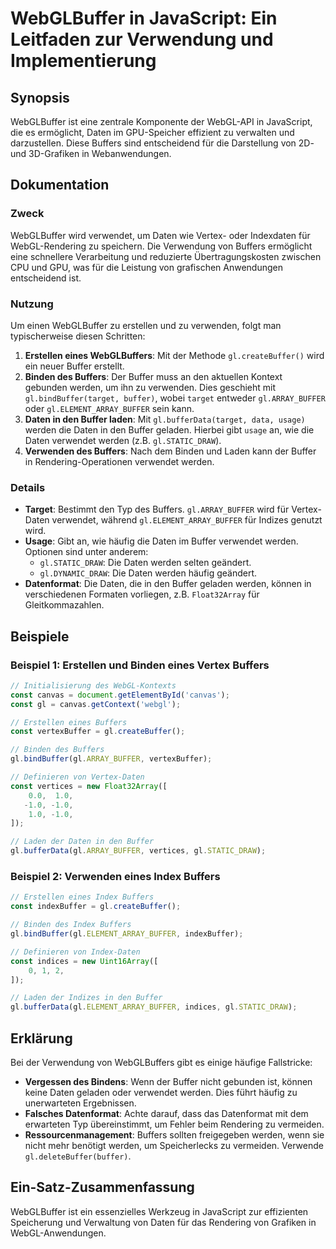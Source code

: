 <!--
Meta Description: # WebGLBuffer in JavaScript: Ein Leitfaden zur Verwendung und Implementierung ## Synopsis WebGLBuffer ist eine zentrale Komponente der WebGL-API in Ja...
Meta Keywords: daten, buffers, buffer, die, werden
-->

# WebGLBuffer in JavaScript: Ein Leitfaden zur Verwendung und Implementierung

## Synopsis
WebGLBuffer ist eine zentrale Komponente der WebGL-API in JavaScript, die es ermöglicht, Daten im GPU-Speicher effizient zu verwalten und darzustellen. Diese Buffers sind entscheidend für die Darstellung von 2D- und 3D-Grafiken in Webanwendungen.

## Dokumentation

### Zweck
WebGLBuffer wird verwendet, um Daten wie Vertex- oder Indexdaten für WebGL-Rendering zu speichern. Die Verwendung von Buffers ermöglicht eine schnellere Verarbeitung und reduzierte Übertragungskosten zwischen CPU und GPU, was für die Leistung von grafischen Anwendungen entscheidend ist.

### Nutzung
Um einen WebGLBuffer zu erstellen und zu verwenden, folgt man typischerweise diesen Schritten:

1. **Erstellen eines WebGLBuffers**: Mit der Methode `gl.createBuffer()` wird ein neuer Buffer erstellt.
2. **Binden des Buffers**: Der Buffer muss an den aktuellen Kontext gebunden werden, um ihn zu verwenden. Dies geschieht mit `gl.bindBuffer(target, buffer)`, wobei `target` entweder `gl.ARRAY_BUFFER` oder `gl.ELEMENT_ARRAY_BUFFER` sein kann.
3. **Daten in den Buffer laden**: Mit `gl.bufferData(target, data, usage)` werden die Daten in den Buffer geladen. Hierbei gibt `usage` an, wie die Daten verwendet werden (z.B. `gl.STATIC_DRAW`).
4. **Verwenden des Buffers**: Nach dem Binden und Laden kann der Buffer in Rendering-Operationen verwendet werden.

### Details
- **Target**: Bestimmt den Typ des Buffers. `gl.ARRAY_BUFFER` wird für Vertex-Daten verwendet, während `gl.ELEMENT_ARRAY_BUFFER` für Indizes genutzt wird.
- **Usage**: Gibt an, wie häufig die Daten im Buffer verwendet werden. Optionen sind unter anderem:
  - `gl.STATIC_DRAW`: Die Daten werden selten geändert.
  - `gl.DYNAMIC_DRAW`: Die Daten werden häufig geändert.
- **Datenformat**: Die Daten, die in den Buffer geladen werden, können in verschiedenen Formaten vorliegen, z.B. `Float32Array` für Gleitkommazahlen.

## Beispiele

### Beispiel 1: Erstellen und Binden eines Vertex Buffers
```javascript
// Initialisierung des WebGL-Kontexts
const canvas = document.getElementById('canvas');
const gl = canvas.getContext('webgl');

// Erstellen eines Buffers
const vertexBuffer = gl.createBuffer();

// Binden des Buffers
gl.bindBuffer(gl.ARRAY_BUFFER, vertexBuffer);

// Definieren von Vertex-Daten
const vertices = new Float32Array([
    0.0,  1.0,
   -1.0, -1.0,
    1.0, -1.0,
]);

// Laden der Daten in den Buffer
gl.bufferData(gl.ARRAY_BUFFER, vertices, gl.STATIC_DRAW);
```

### Beispiel 2: Verwenden eines Index Buffers
```javascript
// Erstellen eines Index Buffers
const indexBuffer = gl.createBuffer();

// Binden des Index Buffers
gl.bindBuffer(gl.ELEMENT_ARRAY_BUFFER, indexBuffer);

// Definieren von Index-Daten
const indices = new Uint16Array([
    0, 1, 2,
]);

// Laden der Indizes in den Buffer
gl.bufferData(gl.ELEMENT_ARRAY_BUFFER, indices, gl.STATIC_DRAW);
```

## Erklärung
Bei der Verwendung von WebGLBuffers gibt es einige häufige Fallstricke:

- **Vergessen des Bindens**: Wenn der Buffer nicht gebunden ist, können keine Daten geladen oder verwendet werden. Dies führt häufig zu unerwarteten Ergebnissen.
- **Falsches Datenformat**: Achte darauf, dass das Datenformat mit dem erwarteten Typ übereinstimmt, um Fehler beim Rendering zu vermeiden.
- **Ressourcenmanagement**: Buffers sollten freigegeben werden, wenn sie nicht mehr benötigt werden, um Speicherlecks zu vermeiden. Verwende `gl.deleteBuffer(buffer)`.

## Ein-Satz-Zusammenfassung
WebGLBuffer ist ein essenzielles Werkzeug in JavaScript zur effizienten Speicherung und Verwaltung von Daten für das Rendering von Grafiken in WebGL-Anwendungen.